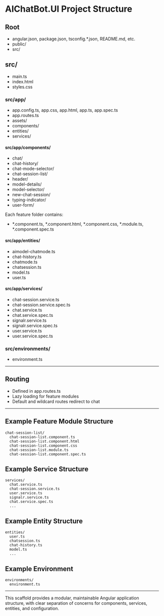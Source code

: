 # AIChatBot.UI Project Structure

## Root
- angular.json, package.json, tsconfig.*.json, README.md, etc.
- public/
- src/

## src/
- main.ts
- index.html
- styles.css

### src/app/
- app.config.ts, app.css, app.html, app.ts, app.spec.ts
- app.routes.ts
- assets/
- components/
- entities/
- services/

#### src/app/components/
- chat/
- chat-history/
- chat-mode-selector/
- chat-session-list/
- header/
- model-details/
- model-selector/
- new-chat-session/
- typing-indicator/
- user-form/

Each feature folder contains:
- *.component.ts, *.component.html, *.component.css, *.module.ts, *.component.spec.ts

#### src/app/entities/
- aimodel-chatmode.ts
- chat-history.ts
- chatmode.ts
- chatsession.ts
- model.ts
- user.ts

#### src/app/services/
- chat-session.service.ts
- chat-session.service.spec.ts
- chat.service.ts
- chat.service.spec.ts
- signalr.service.ts
- signalr.service.spec.ts
- user.service.ts
- user.service.spec.ts

### src/environments/
- environment.ts

---

## Routing
- Defined in app.routes.ts
- Lazy loading for feature modules
- Default and wildcard routes redirect to chat

---

## Example Feature Module Structure
```
chat-session-list/
  chat-session-list.component.ts
  chat-session-list.component.html
  chat-session-list.component.css
  chat-session-list.module.ts
  chat-session-list.component.spec.ts
```

## Example Service Structure
```
services/
  chat.service.ts
  chat-session.service.ts
  user.service.ts
  signalr.service.ts
  chat.service.spec.ts
  ...
```

## Example Entity Structure
```
entities/
  user.ts
  chatsession.ts
  chat-history.ts
  model.ts
  ...
```

## Example Environment
```
environments/
  environment.ts
```

---

This scaffold provides a modular, maintainable Angular application structure, with clear separation of concerns for components, services, entities, and configuration.
